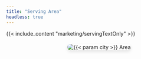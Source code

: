 ```yaml
---
title: "Serving Area"
headless: true
---
```

{{< include_content "marketing/servingTextOnly" >}}

<div style="text-align: center; margin-top: 20px;">
  <img src="/images/places/{{< lowerCaseParam city >}}/1.webp" alt="{{< param city >}} Area" style="max-width: 100%; height: auto; border-radius: 8px; box-shadow: 0 4px 8px rgba(0,0,0,0.1);">
</div>